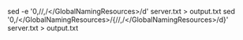 sed -e '0,/<GlobalNamingResources>/,/<\/GlobalNamingResources>/d' server.txt > output.txt
sed '0,/<\/GlobalNamingResources>/{/<GlobalNamingResources>/,/<\/GlobalNamingResources>/d}' server.txt > output.txt

